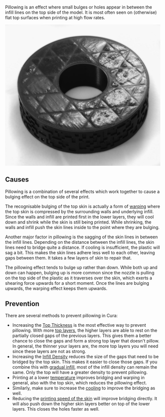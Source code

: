 Pillowing is an effect where small bulges or holes appear in between the infill lines on the top side of the model. It is most often seen on (otherwise) flat top surfaces when printing at high flow rates.

![Severe bulges and small holes in the surface](../images/pillowing.jpg)

Causes
----
Pillowing is a combination of several effects which work together to cause a bulging effect on the top side of the print.

The recognisable bulging of the top skin is actually a form of [warping](warping.md) where the top skin is compressed by the surrounding walls and underlying infill. Since the walls and infill are printed first in the lower layers, they will cool down and shrink while the skin is still being printed. While shrinking, the walls and infill push the skin lines inside to the point where they are bulging.

Another major factor in pillowing is the sagging of the skin lines in between the infill lines. Depending on the distance between the infill lines, the skin lines need to bridge quite a distance. If cooling is insufficient, the plastic will sag a bit. This makes the skin lines adhere less well to each other, leaving gaps between them. It takes a few layers of skin to repair that.

The pillowing effect tends to bulge up rather than down. While both up and down can happen, bulging up is more common since the nozzle is pulling on the top side of the plastic as it traverses over the skin, which exerts a shearing force upwards for a short moment. Once the lines are bulging upwards, the warping effect keeps them upwards.

Prevention
----
There are several methods to prevent pillowing in Cura:
* Increasing the [Top Thickness](../shell/top_thickness.md) is the most effective way to prevent pillowing. With more [top layers](../shell/top_layers.md), the higher layers are able to rest on the partially closed gaps of the previous layers. This gives them a better chance to close the gaps and form a strong top layer that doesn't pillow. In general, the thinner your layers are, the more top layers you will need since these layers are not as strong.
* Increasing the [Infill Density](../infill/infill_sparse_density.md) reduces the size of the gaps that need to be bridged by the top skin. This makes it easier to close those gaps. If you combine this with [gradual infill](../infill/gradual_infill_steps.md), most of the infill density can remain the same. Only the top will have a greater density to prevent pillowing.
* Printing at a lower [temperature](../material/material_print_temperature.md) improves bridging and warping in general, also with the top skin, which reduces the pillowing effect.
* Similarly, make sure to increase the [cooling](../cooling/cool_fan_speed.md) to improve the bridging as well.
* Reducing the [printing speed of the skin](../speed/speed_topbottom.md) will improve bridging directly. It will also push down the higher skin layers better on top of the lower layers. This closes the holes faster as well.